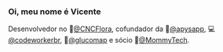 ### Oi, meu nome é Vicente

Desenvolvedor no :deciduous_tree:[@CNCFlora](https://github.com/CNCFlora), cofundador da :honeybee:[@apysapp](https://github.com/apysapp), :computer:[@codeworkerbr](https://github.com/codeworkerbr), :apple:[@glucomap](https://github.com/glucomap) e sócio :revolving_hearts:[@MommyTech](https://github.com/MommyTech).
